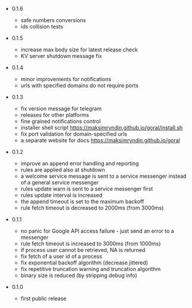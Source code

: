 * 0.1.6
    * safe numbers conversions
    * ids collision tests

* 0.1.5
    * increase max body size for latest release check
    * KV server shutdown message fix

* 0.1.4
    * minor improvements for notifications
    * urls with specified domains do not require ports

* 0.1.3
    * fix version message for telegram
    * releases for other platforms
    * fine grained notifications control
    * installer shell script https://maksimryndin.github.io/goral/install.sh
    * fix port validation for domain-specified urls
    * a separate website for docs https://maksimryndin.github.io/goral

* 0.1.2
    * improve an append error handling and reporting
    * rules are applied also at shutdown
    * a welcome service message is sent to a service messenger instead of a general service messenger
    * rules update warn is sent to a service messenger first
    * rules update interval is increased
    * the append timeout is set to the maximum backoff
    * rule fetch timeout is decreased to 2000ms (from 3000ms)

* 0.1.1
    * no panic for Google API access failure - just send an error to a messenger
    * rule fetch timeout is increased to 3000ms (from 1000ms)
    * if process user cannot be retrieved, NA is returned
    * fix fetch of a user id of a process
    * fix exponential backoff algorithm (decrease jittered)
    * fix repetitive truncation warning and truncation algorithm
    * binary size is reduced (by stripping debug info)

* 0.1.0
    * first public release 